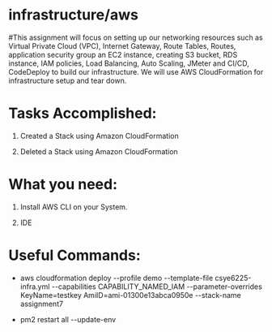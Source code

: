 # infrastructure/aws

#This assignment will focus on setting up our networking resources such as Virtual Private Cloud (VPC), Internet Gateway, Route Tables, Routes, application security group an EC2 instance, creating S3 bucket, RDS instance, IAM policies, Load Balancing, Auto Scaling, JMeter and CI/CD, CodeDeploy to build our infrastructure. We will use AWS CloudFormation for infrastructure setup and tear down.

# Tasks Accomplished:

1. Created a Stack using Amazon CloudFormation

2. Deleted a Stack using Amazon CloudFormation

# What you need:

1. Install AWS CLI on your System.

2. IDE

# Useful Commands:

* aws cloudformation deploy --profile demo --template-file csye6225-infra.yml --capabilities CAPABILITY_NAMED_IAM --parameter-overrides KeyName=testkey AmiID=ami-01300e13abca0950e --stack-name assignment7

* pm2 restart all --update-env





